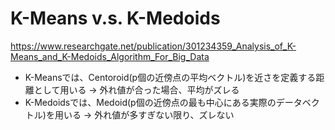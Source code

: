 # K-Means v.s. K-Medoids
https://www.researchgate.net/publication/301234359_Analysis_of_K-Means_and_K-Medoids_Algorithm_For_Big_Data
* K-Meansでは、Centoroid(p個の近傍点の平均ベクトル)を近さを定義する距離として用いる -> 外れ値が合った場合、平均がズレる
* K-Medoidsでは、Medoid(p個の近傍点の最も中心にある実際のデータベクトル)を用いる -> 外れ値が多すぎない限り、ズレない